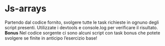 Js-arrays
===
Partendo dal codice fornito, svolgere tutte le task richieste in ognuno degli script presenti.
Utilizzate i devtools e console.log per verificare il risultato.
**Bonus**
Nel codice sorgente ci sono alcuni script con task bonus che potete svolgere se finite in anticipo l’esercizio base!